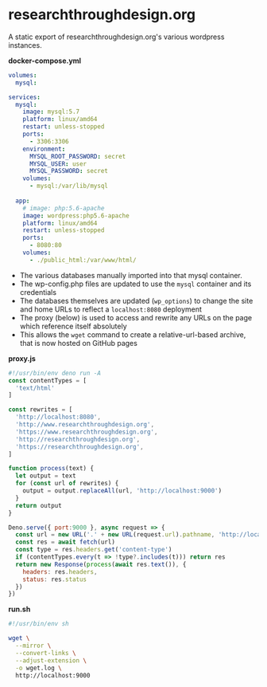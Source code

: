 # researchthroughdesign.org

A static export of researchthroughdesign.org's various wordpress instances.

**docker-compose.yml**

```yaml
volumes:
  mysql:

services:
  mysql:
    image: mysql:5.7
    platform: linux/amd64
    restart: unless-stopped
    ports:
      - 3306:3306
    environment:
      MYSQL_ROOT_PASSWORD: secret
      MYSQL_USER: user
      MYSQL_PASSWORD: secret
    volumes:
      - mysql:/var/lib/mysql
  
  app:
    # image: php:5.6-apache
    image: wordpress:php5.6-apache
    platform: linux/amd64
    restart: unless-stopped
    ports:
      - 8080:80
    volumes:
      - ./public_html:/var/www/html/
```

- The various databases manually imported into that mysql container.
- The wp-config.php files are updated to use the `mysql` container and its credentials
- The databases themselves are updated (`wp_options`) to change the site and home URLs to reflect a `localhost:8080` deployment
- The proxy (below) is used to access and rewrite any URLs on the page which reference itself absolutely
- This allows the `wget` command to create a relative-url-based archive, that is now hosted on GitHub pages

**proxy.js**

```js
#!/usr/bin/env deno run -A
const contentTypes = [
  'text/html'
]

const rewrites = [
  'http://localhost:8080',
  'http://www.researchthroughdesign.org',
  'https://www.researchthroughdesign.org',
  'http://researchthroughdesign.org',
  'https://researchthroughdesign.org',
]

function process(text) {
  let output = text
  for (const url of rewrites) {
    output = output.replaceAll(url, 'http://localhost:9000')
  }
  return output
}

Deno.serve({ port:9000 }, async request => {
  const url = new URL('.' + new URL(request.url).pathname, 'http://localhost:8080')
  const res = await fetch(url)
  const type = res.headers.get('content-type')
  if (contentTypes.every(t => !type?.includes(t))) return res
  return new Response(process(await res.text()), {
    headers: res.headers,
    status: res.status
  })
})
```

**run.sh**

```bash
#!/usr/bin/env sh

wget \
  --mirror \
  --convert-links \
  --adjust-extension \
  -o wget.log \
  http://localhost:9000
```
